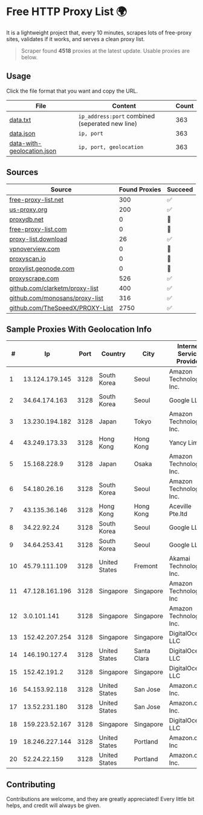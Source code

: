 
# Free HTTP Proxy List 🌍

It is a lightweight project that, every 10 minutes, scrapes lots of free-proxy sites, validates if it works, and serves a clean proxy list.


> Scraper found **4518** proxies at the latest update. Usable proxies are below.

## Usage

Click the file format that you want and copy the URL.


|File|Content|Count|
|----|-------|-----|
|[data.txt](https://raw.githubusercontent.com/themiralay/Proxy-List-World/master/data.txt)|`ip_address:port` combined (seperated new line)|363|
|[data.json](https://raw.githubusercontent.com/themiralay/Proxy-List-World/master/data.json)|`ip, port`|363|
|[data-with-geolocation.json](https://raw.githubusercontent.com/themiralay/Proxy-List-World/master/data-with-geolocation.json)|`ip, port, geolocation`|363|

## Sources

|Source|Found Proxies|Succeed|
|------|-------------|-------|
|[free-proxy-list.net](https://free-proxy-list.net)|300|✅|
|[us-proxy.org](https://www.us-proxy.org)|200|✅|
|[proxydb.net](http://proxydb.net)|0|🚫|
|[free-proxy-list.com](https://free-proxy-list.com/?page=&port=&type%5B%5D=http&type%5B%5D=https&up_time=0&search=Search)|0|🚫|
|[proxy-list.download](https://www.proxy-list.download/HTTP)|26|✅|
|[vpnoverview.com](https://vpnoverview.com/privacy/anonymous-browsing/free-proxy-servers)|0|🚫|
|[proxyscan.io](https://www.proxyscan.io)|0|🚫|
|[proxylist.geonode.com](https://proxylist.geonode.com/api/proxy-list?limit=300&page=1&sort_by=lastChecked&sort_type=desc&protocols=http,https)|0|🚫|
|[proxyscrape.com](https://api.proxyscrape.com/v2/?request=displayproxies&protocol=http&timeout=10000&country=all&ssl=all&anonymity=all)|526|✅|
|[github.com/clarketm/proxy-list](https://raw.githubusercontent.com/clarketm/proxy-list/master/proxy-list-raw.txt)|400|✅|
|[github.com/monosans/proxy-list](https://raw.githubusercontent.com/monosans/proxy-list/main/proxies/http.txt)|316|✅|
|[github.com/TheSpeedX/PROXY-List](https://raw.githubusercontent.com/TheSpeedX/PROXY-List/master/http.txt)|2750|✅|


## Sample Proxies With Geolocation Info

|#|Ip|Port|Country|City|Internet Service Provider|
|-|--|----|-------|----|-------------------------|
|1|13.124.179.145|3128|South Korea|Seoul|Amazon Technologies Inc.|
|2|34.64.174.163|3128|South Korea|Seoul|Google LLC|
|3|13.230.194.182|3128|Japan|Tokyo|Amazon Technologies Inc.|
|4|43.249.173.33|3128|Hong Kong|Hong Kong|Yancy Limited|
|5|15.168.228.9|3128|Japan|Osaka|Amazon Technologies Inc.|
|6|54.180.26.16|3128|South Korea|Seoul|Amazon Technologies Inc.|
|7|43.135.36.146|3128|Hong Kong|Hong Kong|Aceville Pte.ltd|
|8|34.22.92.24|3128|South Korea|Seoul|Google LLC|
|9|34.64.253.41|3128|South Korea|Seoul|Google LLC|
|10|45.79.111.109|3128|United States|Fremont|Akamai Technologies, Inc.|
|11|47.128.161.196|3128|Singapore|Singapore|Amazon Technologies Inc|
|12|3.0.101.141|3128|Singapore|Singapore|Amazon Technologies Inc.|
|13|152.42.207.254|3128|Singapore|Singapore|DigitalOcean, LLC|
|14|146.190.127.4|3128|United States|Santa Clara|DigitalOcean, LLC|
|15|152.42.191.2|3128|Singapore|Singapore|DigitalOcean, LLC|
|16|54.153.92.118|3128|United States|San Jose|Amazon.com, Inc.|
|17|13.52.231.180|3128|United States|San Jose|Amazon.com, Inc.|
|18|159.223.52.167|3128|Singapore|Singapore|DigitalOcean, LLC|
|19|18.246.227.144|3128|United States|Portland|Amazon.com, Inc|
|20|52.24.22.159|3128|United States|Portland|Amazon.com, Inc.|



## Contributing

Contributions are welcome, and they are greatly appreciated! Every
little bit helps, and credit will always be given.

